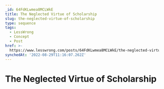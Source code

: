 ```yaml
---
_id: 64FdKLwmea8MCLWkE
title: The Neglected Virtue of Scholarship
slug: the-neglected-virtue-of-scholarship
type: sequence
tags:
  - LessWrong
  - Concept
  - Post
href: >-
  https://www.lesswrong.com/posts/64FdKLwmea8MCLWkE/the-neglected-virtue-of-scholarship
synchedAt: '2022-08-29T11:16:07.262Z'
---
```

# The Neglected Virtue of Scholarship

